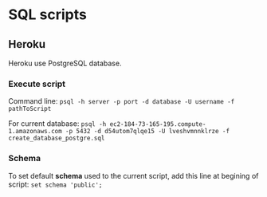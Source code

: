 ﻿# SQL scripts

## Heroku

Heroku use PostgreSQL database.

### Execute script

Command line:
`psql -h server -p port -d database -U username -f pathToScript`

For current database:
`psql -h ec2-184-73-165-195.compute-1.amazonaws.com -p 5432 -d d54utom7qlqe15 -U lveshvmnnklrze -f create_database_postgre.sql`

### Schema

To set default **schema** used to the current script, add this line at begining of script:
`set schema 'public';`
